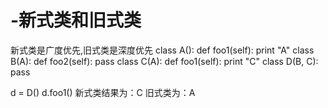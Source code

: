 # -新式类和旧式类
新式类是广度优先,旧式类是深度优先
class A():
    def foo1(self):
        print "A"
class B(A):
    def foo2(self):
        pass
class C(A):
    def foo1(self):
        print "C"
class D(B, C):
    pass
    
d = D()
d.foo1()
新式类结果为：C
旧式类为：A

